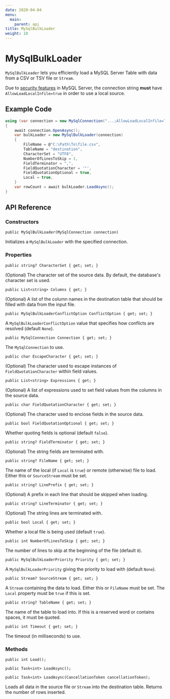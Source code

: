 ```yaml
---
date: 2020-04-04
menu:
  main:
    parent: api
title: MySqlBulkLoader
weight: 18
---
```


# MySqlBulkLoader

`MySqlBulkLoader` lets you efficiently load a MySQL Server Table with data from a CSV or TSV file or `Stream`.

Due to [security features](../troubleshooting/load-data-local-infile/) in MySQL Server, the connection string
**must** have `AllowLoadLocalInfile=true` in order to use a local source.

## Example Code

```csharp
using (var connection = new MySqlConnection("...;AllowLoadLocalInfile=True"))
{
	await connection.OpenAsync();
	var bulkLoader = new MySqlBulkLoader(connection)
	{
		FileName = @"C:\Path\To\file.csv",
		TableName = "destination",
		CharacterSet = "UTF8",
		NumberOfLinesToSkip = 1,
		FieldTerminator = ",",
		FieldQuotationCharacter = '"',
		FieldQuotationOptional = true,
		Local = true,
	}
	var rowCount = await bulkLoader.LoadAsync();
}
```

## API Reference

### Constructors

`public MySqlBulkLoader(MySqlConnection connection)`

Initializes a `MySqlBulkLoader` with the specified connection.

### Properties

`public string? CharacterSet { get; set; }`

(Optional) The character set of the source data. By default, the database's character set is used.

`public List<string> Columns { get; }`

(Optional) A list of the column names in the destination table that should be filled with data from the input file.

`public MySqlBulkLoaderConflictOption ConflictOption { get; set; }`

A `MySqlBulkLoaderConflictOption` value that specifies how conflicts are resolved (default `None`).

`public MySqlConnection Connection { get; set; }`

The `MySqlConnection` to use.

`public char EscapeCharacter { get; set; }`

(Optional) The character used to escape instances of `FieldQuotationCharacter` within field values.

`public List<string> Expressions { get; }`

(Optional) A list of expressions used to set field values from the columns in the source data.

`public char FieldQuotationCharacter { get; set; }`

(Optional) The character used to enclose fields in the source data.

`public bool FieldQuotationOptional { get; set; }`

Whether quoting fields is optional (default `false`).

`public string? FieldTerminator { get; set; }`

(Optional) The string fields are terminated with.

`public string? FileName { get; set; }`

The name of the local (if `Local` is `true`) or remote (otherwise) file to load. Either this or `SourceStream` must be set.

`public string? LinePrefix { get; set; }`

(Optional) A prefix in each line that should be skipped when loading.

`public string? LineTerminator { get; set; }`

(Optional) The string lines are terminated with.

`public bool Local { get; set; }`

Whether a local file is being used (default `true`).

`public int NumberOfLinesToSkip { get; set; }`

The number of lines to skip at the beginning of the file (default `0`).

`public MySqlBulkLoaderPriority Priority { get; set; }`

A `MySqlBulkLoaderPriority` giving the priority to load with (default `None`).

`public Stream? SourceStream { get; set; }`

A `Stream` containing the data to load. Either this or `FileName` must be set. The `Local` property must be `true` if this is set.

`public string? TableName { get; set; }`

The name of the table to load into. If this is a reserved word or contains spaces, it must be quoted.

`public int Timeout { get; set; }`

The timeout (in milliseconds) to use.

### Methods

`public int Load();`

`public Task<int> LoadAsync();`

`public Task<int> LoadAsync(CancellationToken cancellationToken);`

Loads all data in the source file or `Stream` into the destination table. Returns the number of rows inserted.

